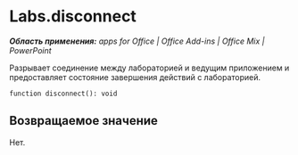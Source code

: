 
# Labs.disconnect

 _**Область применения:** apps for Office | Office Add-ins | Office Mix | PowerPoint_

Разрывает соединение между лабораторией и ведущим приложением и предоставляет состояние завершения действий с лабораторией.

```
function disconnect(): void
```


## Возвращаемое значение

Нет.

